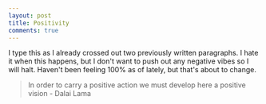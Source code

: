 ```yaml
---
layout: post
title: Positivity
comments: true
---
```


I type this as I already crossed out two previously written paragraphs. I hate it when this happens, but I don't want to push out any negative vibes so I will halt. Haven't been feeling 100% as of lately, but that's about to change.

> In order to carry a positive action we must develop here a positive vision - Dalai Lama


